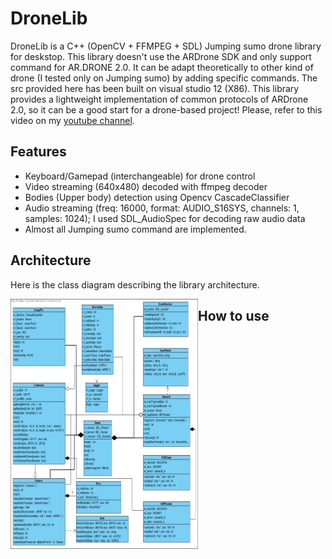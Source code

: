 # DroneLib
DroneLib is a C++ (OpenCV + FFMPEG + SDL) Jumping sumo drone library for deskstop. This library doesn't use the ARDrone SDK and only support command for AR.DRONE 2.0. It can be adapt theoretically to other kind of drone (I tested only on Jumping sumo) by adding specific commands. The src provided here has been built on visual studio 12 (X86). This library provides a lightweight implementation of common protocols of ARDrone 2.0, so it can be a good start for a drone-based project!
Please, refer to this video on my [youtube channel](https://youtu.be/GuC5tC1gA5Y).

## Features

- Keyboard/Gamepad (interchangeable) for drone control
- Video streaming (640x480) decoded with ffmpeg decoder
- Bodies (Upper body) detection using Opencv CascadeClassifier
- Audio streaming (freq: 16000, format: AUDIO_S16SYS, channels: 1, samples: 1024); I used SDL_AudioSpec for decoding raw audio data
- Almost all Jumping sumo command are implemented.

 ## Architecture
  
  Here is the class diagram describing the library architecture.
  
  <img src="https://github.com/ndongmo/DroneLib/blob/master/class_diag.jpg" align="left" width="300" height="400" alt="Library architecture">
  
  ## How to use
  
  
